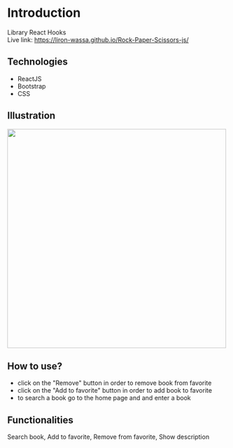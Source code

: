 # Introduction
Library React Hooks
<br/>
Live link: https://liron-wassa.github.io/Rock-Paper-Scissors-js/

## Technologies
- ReactJS
- Bootstrap
- CSS

## Illustration
<img src="https://user-images.githubusercontent.com/56726154/74052105-fbd91a80-49e1-11ea-821f-9d3dcd87a735.png" width="500"/>

## How to use?
- click on the "Remove" button in order to remove book from favorite
- click on the "Add to favorite" button in order to add book to favorite
- to search a book go to the home page and and enter a book

## Functionalities
 Search book, Add to favorite, Remove from favorite, Show description

